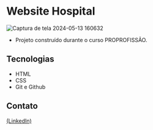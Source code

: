 # Website Hospital

![Captura de tela 2024-05-13 160632](https://github.com/JoaoEduSB/Website_Hospital/assets/146045770/b1d4cca4-2711-47d4-b1dc-0bdb54bdc199)

- Projeto construído durante o curso PROPROFISSÃO.

## Tecnologias

- HTML
- CSS
- Git e Github

## Contato
[(LinkedIn)](https://www.linkedin.com/in/joaoedusb/)
